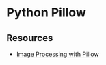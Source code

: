 # Python Pillow

## Resources

* [Image Processing with Pillow](https://auth0.com/blog/image-processing-in-python-with-pillow/)

